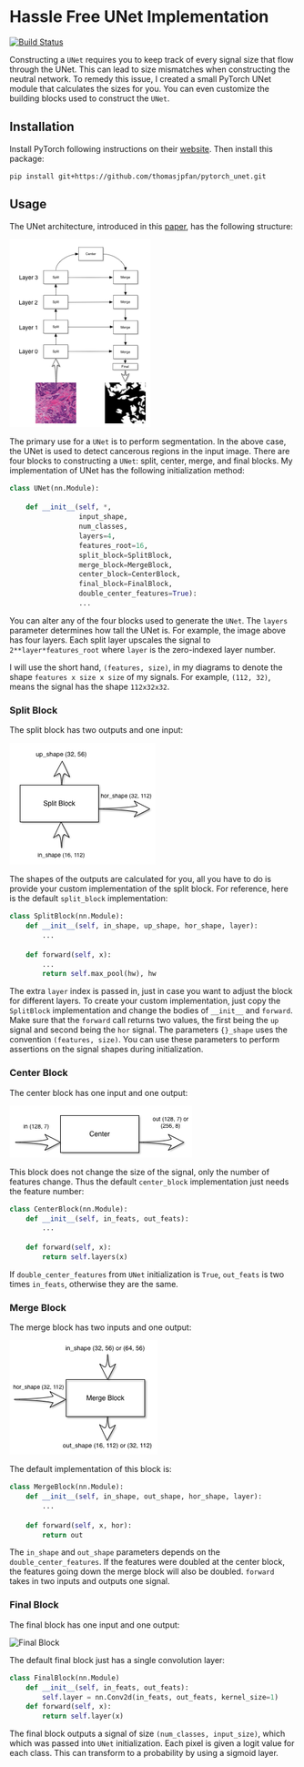 # Hassle Free UNet Implementation

[![Build Status](https://travis-ci.org/thomasjpfan/pytorch_unet.svg?branch=master)](https://travis-ci.org/thomasjpfan/pytorch_unet)

Constructing a `UNet` requires you to keep track of every signal size that flow through the UNet. This can lead to size mismatches when constructing the 
neutral network. To remedy this issue, I created a small PyTorch UNet module 
that calculates the sizes for you. You can even customize the building blocks 
used to construct the `UNet`.

## Installation

Install PyTorch following instructions on their [website](http://pytorch.org). Then install this package:

```
pip install git+https://github.com/thomasjpfan/pytorch_unet.git
```

## Usage

The UNet architecture, introduced in this [paper](link), has the following 
structure:

![UNet](images/unet.png)

The primary use for a `UNet` is to perform segmentation. In the above case, the 
UNet is used to detect cancerous regions in the input image. There are four 
blocks to constructing a `UNet`: split, center, merge, and final blocks. My implementation of UNet has the following initialization method:

```python
class UNet(nn.Module):

    def __init__(self, *, 
                 input_shape, 
                 num_classes,
                 layers=4,
                 features_root=16,
                 split_block=SplitBlock,
                 merge_block=MergeBlock,
                 center_block=CenterBlock,
                 final_block=FinalBlock,
                 double_center_features=True):
                 ...
```

You can alter any of the four blocks used to generate the `UNet`. The `layers` parameter determines how tall the UNet is. For example, the image above has four layers. Each split layer upscales the signal to `2**layer*features_root` where `layer` is the zero-indexed layer number.

I will use the short hand, `(features, size)`, in my diagrams to denote the shape `features x size x size` of my signals. For example, `(112, 32)`, means the signal has the shape `112x32x32`.

### Split Block

The split block has two outputs and one input:

![Split Block](images/split_block.png)

The shapes of the outputs are calculated for you, all you have to do is 
provide your custom implementation of the split block. For reference, here is 
the default `split_block` implementation:

```python
class SplitBlock(nn.Module):
    def __init__(self, in_shape, up_shape, hor_shape, layer):
        ...

    def forward(self, x):
        ...
        return self.max_pool(hw), hw
```

The extra `layer` index is passed in, just in case you want to adjust the block for different layers. To create your custom implementation, just copy the `SplitBlock` implementation and change the bodies of `__init__` and `forward`. Make sure that the `forward` call returns two values, the first being the `up` signal and second being the `hor` signal. The parameters `{}_shape` uses the convention `(features, size)`. You can use these parameters to perform assertions on the signal shapes during 
initialization.

### Center Block

The center block has one input and one output:

![Center Block](images/center_block.png)

This block does not change the size of the signal, only the number of features change. Thus the default `center_block` implementation just needs the feature number:

```python
class CenterBlock(nn.Module):
    def __init__(self, in_feats, out_feats):
        ...

    def forward(self, x):
        return self.layers(x)
```
If `double_center_features` from `UNet` initialization is `True`, `out_feats` is two times `in_feats`, otherwise they are the same.

### Merge Block

The merge block has two inputs and one output:

![Merge Block](images/merge_block.png)

The default implementation of this block is:

```python
class MergeBlock(nn.Module):
    def __init__(self, in_shape, out_shape, hor_shape, layer):
        ...

    def forward(self, x, hor):
        return out
```

The `in_shape` and `out_shape` parameters depends on the `double_center_features`. If the features were doubled at the center block, the features going down the merge block will also be doubled. `forward` takes in 
two inputs and outputs one signal.

### Final Block

The final block has one input and one output:

![Final Block](images/final.png)

The default final block just has a single convolution layer:

```python
class FinalBlock(nn.Module)
    def __init__(self, in_feats, out_feats):
        self.layer = nn.Conv2d(in_feats, out_feats, kernel_size=1)
    def forward(self, x):
        return self.layer(x)
```

The final block outputs a signal of size `(num_classes, input_size)`, which 
which was passed into `UNet` initialization. Each pixel is given a logit value
for each class. This can transform to a probability by using a sigmoid layer.
